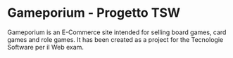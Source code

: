 # Gameporium - Progetto TSW
Gameporium is an E-Commerce site intended for selling board games, card games and role games.
It has been created as a project for the Tecnologie Software per il Web exam.

